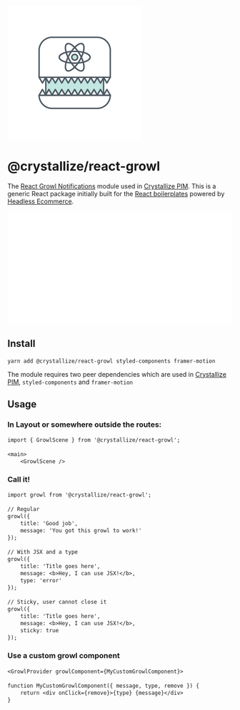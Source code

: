 ![alt text](https://raw.githubusercontent.com/CrystallizeAPI/react-growl/HEAD/media/logo.png 'Abstract robot with teeths')

# @crystallize/react-growl

The [React Growl Notifications](https://crystallize.com/developers/react-components/react-growl-notifications) module used in [Crystallize PIM](https://pim.crystallize.com). This is a generic React package initially built for the [React boilerplates](https://crystallize.com/developers) powered by [Headless Ecommerce](https://crystallize.com/product).

![alt text](https://raw.githubusercontent.com/CrystallizeAPI/react-growl/HEAD/media/react-growl.gif 'Growl notifications preview')

## Install

```
yarn add @crystallize/react-growl styled-components framer-motion
```

The module requires two peer dependencies which are used in [Crystallize PIM](https://pim.crystallize.com), `styled-components` and `framer-motion`

## Usage

### In Layout or somewhere outside the routes:

```
import { GrowlScene } from '@crystallize/react-growl';

<main>
    <GrowlScene />
```

### Call it!

```
import growl from '@crystallize/react-growl';

// Regular
growl({
    title: 'Good job',
    message: 'You got this growl to work!'
});

// With JSX and a type
growl({
    title: 'Title goes here',
    message: <b>Hey, I can use JSX!</b>,
    type: 'error'
});

// Sticky, user cannot close it
growl({
    title: 'Title goes here',
    message: <b>Hey, I can use JSX!</b>,
    sticky: true
});
```

### Use a custom growl component

```
<GrowlProvider growlComponent={MyCustomGrowlComponent}>

function MyCustomGrowlComponent({ message, type, remove }) {
    return <div onClick={remove}>{type} {message}</div>
}
```
